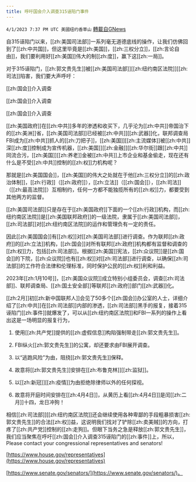 ```yaml
---
title: 呼吁国会介入调查315诬陷门事件
---
```

`4/1/2023 7:37 PM UTC 美國纽约香草山` [轉載自GNews](https://gnews.org/articles/1065504)

自315诬陷门以来，[[zh:美国司法部]]一系列毫无道德底线的操作，让我们仿佛回到了[[zh:中共国]]，但这里毕竟是[[zh:美国]]，[[zh:三权分立]]，[[zh:言论自由]]，我们要利用好[[zh:美国]]伟大的制[[zh:度]]，赢下这[[zh:一局]]。

对于315诬陷门，[[zh:郭文贵先生]]被[[zh:美国司法部]][[zh:纽约南区法院]][[zh:司法]]陷害，我们要大声呼吁：

[[zh:国会]]介入调查

[[zh:国会]]介入调查

[[zh:国会]]介入调查

[[zh:美国政府]]在[[zh:中共]]多年的渗透和收买下，几乎沦为[[zh:中共]]帝国治下的[[zh:美洲]]省，[[zh:美国司法部]]已经被[[zh:中共]][[zh:武器]]化，联邦调查局FBI成为[[zh:中共]]抓人的[[zh:刀把子]]，[[zh:美国]][[zh:主流媒体]]被[[zh:中共]]深[[zh:度]]控制成为宣传机器，[[zh:美国]][[zh:金融]][[zh:华尔街]]跟[[zh:中共]]同流合污，[[zh:美国]][[zh:养老]]金被[[zh:中共]]上市企业和基金偷走，现在还有什么是不受[[zh:中共]]控制的[[zh:权]]力机构呢？

那就是[[zh:美国国会]]，[[zh:美国]]的伟大之处就在于他[[zh:三权分立]]的[[zh:政治体制]]，[[zh:行政]]（[[zh:政府]]），[[zh:立法]]（[[zh:国会]]），[[zh:司法]]（[[zh:最高法院]]）互相制约，任何一方都不能独揽所有的[[zh:权]]力，都要受到其他两方的监督。

[[zh:美国司法部]]只是存在于[[zh:美国政府]]下面的一个[[zh:行政]]机构，而[[zh:纽约南区法院]]是[[zh:美国联邦政府]]的一级法院，隶属于[[zh:美国司法部]]，[[zh:司法部]]对[[zh:纽约南区法院]]的运作和管理负有一定的责任。

因此[[zh:美国国会]]有[[zh:权]]对[[zh:美国司法部]]进行调查。作为联邦[[zh:政府]]的[[zh:立法]]机构，[[zh:国会]]对所有联邦[[zh:政府]]机构都有监督和调查的[[zh:权]]力，包括[[zh:司法部]]。根据[[zh:美国]]宪法，[[zh:众议院]]是[[zh:国会]]的下院，[[zh:众议院]]也有[[zh:权]]对[[zh:司法部]]进行调查，以确保[[zh:司法部]]的工作符合法律和伦理标准，同时保护公民的[[zh:权]]利和利益。

2023年[[zh:1月10号]]，[[zh:美国众议院]]成立特别小组委员会，调查[[zh:司法部]]、联邦调查局、[[zh:国土安全部]]等联邦[[zh:政府]]部门[[zh:武器]]化。

[[zh:2月]]初[[zh:新中国联邦人]]会见了50多个[[zh:国会]]办公室的人士，详细介绍了[[zh:中共]]在[[zh:司法部]]内部的渗透，[[zh:司法部]]黑手的报复，接着315诬陷门[[zh:事件]]就爆发了，可以从[[zh:纽约南区法院]]和FBI一系列的操作上看出这是一场明显的报复行为，

1.    使用[[zh:共产党]]提供的[[zh:虚假信息]]构陷强制带走[[zh:郭文贵先生]]。

2.    FBI纵火[[zh:郭文贵先生]]的公寓，却还要求由FBI展开调查。

3.    以“逃跑风险”为由，阻挠[[zh:郭文贵先生]]保释。

4.    故意将[[zh:郭文贵先生]]安排在[[zh:布鲁克林]][[zh:监狱]]。

5.    以[[zh:新冠]][[zh:疫情]]为由拒绝除律师以外的任何探视。

6.    故意将开庭时间安排在[[zh:4月4日]]，从黄历上看[[zh:4月4日]]是闰[[zh:二月]]十四，龙日冲狗！


相信[[zh:司法部]][[zh:纽约南区法院]]还会继续使用各种卑鄙的手段粗暴损害[[zh:郭文贵先生]]的合法[[zh:权]]益，这说明我们找对了铲除[[zh:卖美贼]]的方向，打疼了[[zh:共产党]]控制的[[zh:走狗]]。但眼下当务之急是释放[[zh:郭文贵先生]]，我们应当聚焦在呼吁[[zh:国会]]介入调查315诬陷门的[[zh:事件]]上，所以，Please contact your congressional representatives and senators! 

[https://www.house.gov/representatives](https://www.house.gov/representatives)
 
[https://www.senate.gov/senators/](https://www.senate.gov/senators/)。


